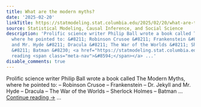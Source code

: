 ```yaml
---
title: What are the modern myths?
date: '2025-02-20'
linkTitle: https://statmodeling.stat.columbia.edu/2025/02/20/what-are-the-modern-myths/
source: Statistical Modeling, Causal Inference, and Social Science
description: 'Prolific science writer Philip Ball wrote a book called The Modern Myths,
  where he pointed to: &#8211; Robinson Crusoe &#8211; Frankenstein &#8211; Dr. Jekyll
  and Mr. Hyde &#8211; Dracula &#8211; The War of the Worlds &#8211; Sherlock Holmes
  &#8211; Batman &#8230; <a href="https://statmodeling.stat.columbia.edu/2025/02/20/what-are-the-modern-myths/">Continue
  reading <span class="meta-nav">&#8594;</span></a> ...'
disable_comments: true
---
```

Prolific science writer Philip Ball wrote a book called The Modern Myths, where he pointed to: &#8211; Robinson Crusoe &#8211; Frankenstein &#8211; Dr. Jekyll and Mr. Hyde &#8211; Dracula &#8211; The War of the Worlds &#8211; Sherlock Holmes &#8211; Batman &#8230; <a href="https://statmodeling.stat.columbia.edu/2025/02/20/what-are-the-modern-myths/">Continue reading <span class="meta-nav">&#8594;</span></a> ...